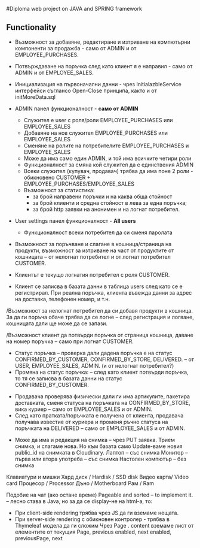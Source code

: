 #Diploma web project on JAVA and SPRING framework

## Functionality
* Възможност за добавяне, редактиране и изтриване на компютърни компоненти за продажба - само от ADMIN и от EMPLOYEE_PURCHASES.
* Потвърждаване на поръчка след като клиент я е направил - само от ADMIN и от EMPLOYEE_SALES.

* Инициализация на първоначални данни - чрез InitialazbleService интерфейси съглансо Open-Close принципа, както и от initMoreData.sql

* ADMIN панел функционалност - **само от ADMIN**
  * Служител е user с роля/роли EMPLOYEE_PURCHASES или EMPLOYEE_SALES
  * Добавяне на нов служител EMPLOYEE_PURCHASES или EMPLOYEE_SALES
  * Сменяне на ролите нa потребителите EMPLOYEE_PURCHASES и EMPLOYEE_SALES
  * Може да има само един ADMIN, и той има всичките четири роли
  * Функционалност за смяна кой служител да е единствения ADMIN
  * Всеки служител (купувач, продавач) трябва да има поне 2 роли - обикновено CUSTOMER + EMPLOYEE_PURCHASES/EMPLOYEE_SALES
  * Възможност за статистика:
      * за брой направени поръчки и на каква обща стойност
      * за брой клиенти и средна стойност в лева за една поръчка;
      * за брой http заявки на анонимен и на логнат потребител.
  

* User settings панел функционалност - **All users**
  * Функционалност всеки потребител да си сменя паролата




* Възможност за поръчване и слагане в кошница/страница на продукти, възможност за изтриване на част от продуктите от кошницата – от нелогнат потребител и от логнат потребител CUSTOMER. 
* Клиентът е текущо логнатия потребител с роля CUSTOMER. 
* Клиент се записва в базата данни в таблица users след като се е регистрирал. При реална поръчка, клиента въвежда данни за адрес на доставка, телефонен номер, и т.н.

/Възможност за нелогнат потребител да си добавя продукти в кошница. За да ги поръча обаче трябва да се логне – след регистрация и логване, кошницата дали ще може да се запази.

/Възможност клиент да потвърди поръчка от страница кошница, даване на номер поръчка – само при логнат CUSTOMER.

* Статус поръчка – проверка дали дадена поръчка е на статус CONFIRMED_BY_CUSTOMER, CONFIRMED_BY_STORE, DELIVERED. – от USER, EMPLOYEE_SALES, ADMIN. (и от нелогнат потребител?)
* Промяна на статус поръчка:
 – след като клиент потвърди поръчка, то тя се записва в базата данни на статус CONFIRMED_BY_CUSTOMER. 
-	Продавача проверява физически дали ги има артикулите, пакетира доставката, сменя статуса на поръчката на CONFIRMED_BY_STORE, вика куриер – само от EMPLOYEE_SALES и от ADMIN.
-	След като пратката/поръчката е получена от клиента, продавача получава известие от куриера и променя ръчно статуса на поръчката на DELIVERED – само от EMPLOYEE_SALES и от ADMIN.

* Може да има и редакция на снимка – чрез PUT заявка. Трием снимка, и слагаме нова. Но към базата само Update-ваме новия public_id на снимката в Cloudinary.
Лаптоп – със снимка
Монитор – първа или втора употреба – със снимка
Настолен компютър – без снимка


Клавиатури и мишки
Хард диск / Hardisk / SSD disk
Видео карта/ Video card
Процесор / Processor
Дъно / Motherboard
Рам / Ram

Подобие на чат (ако остане време)
Pageable and sorted – to implement it. – лесно става в Java, но за да се display-не на html-a, то:
-	При client-side rendering трябва чрез JS да ги вземаме нещата.
-	При server-side rendering с обикновен контролер -  трябва в Thymeleaf модела да ги сложим 
Чрез Page . content вземаме лист от елементите от текущия Page, previous enabled, next enabled, previousPage, next
